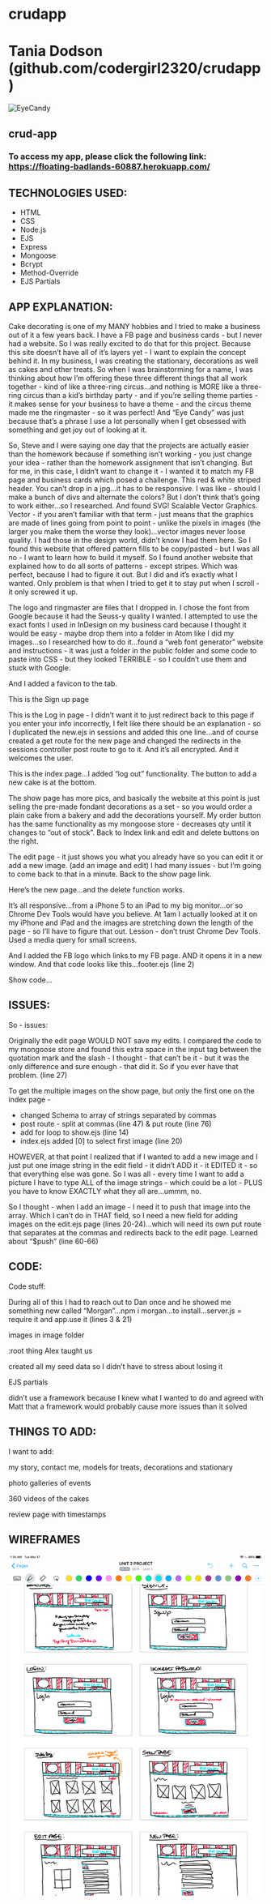 # crudapp

# Tania Dodson (github.com/codergirl2320/crudapp)
![EyeCandy](https://i.imgur.com/VC63ib7.png)

## crud-app


### To access my app, please click the following link: https://floating-badlands-60887.herokuapp.com/


## TECHNOLOGIES USED:

- HTML
- CSS
- Node.js
- EJS
- Express
- Mongoose
- Bcrypt
- Method-Override
- EJS Partials


## APP EXPLANATION:

Cake decorating is one of my MANY hobbies and I tried to make a business out of it a few years back. I have a FB page and business cards - but I never had a website. So I was really excited to do that for this project. Because this site doesn’t have all of it’s layers yet - I want to explain the concept behind it. In my business, I was creating the stationary, decorations as well as cakes and other treats. So when I was brainstorming for a name, I was thinking about how I’m offering these three different things that all work together - kind of like a three-ring circus…and nothing is MORE like a three-ring circus than a kid’s birthday party - and if you’re selling theme parties - it makes sense for your business to have a theme - and the circus theme made me the ringmaster - so it was perfect! And “Eye Candy” was just because that’s a phrase I use a lot personally when I get obsessed with something and get joy out of looking at it.

So, Steve and I were saying one day that the projects are actually easier than the homework because if something isn’t working - you just change your idea - rather than the homework assignment that isn’t changing. But for me, in this case, I didn’t want to change it - I wanted it to match my FB page and business cards which posed a challenge. This red & white striped header. You can’t drop in a jpg…it has to be responsive. I was like - should I make a bunch of divs and alternate the colors? But I don’t think that’s going to work either…so I researched. And found SVG! Scalable Vector Graphics. Vector - if you aren’t familiar with that term - just means that the graphics are made of lines going from point to point - unlike the pixels in images (the larger you make them the worse they look)…vector images never loose quality. I had those in the design world, didn’t know I had them here. So I found this website that offered pattern fills to be copy/pasted - but I was all no - I want to learn how to build it myself. So I found another website that explained how to do all sorts of patterns - except stripes. Which was perfect, because I had to figure it out. But I did and it’s exactly what I wanted. Only problem is that when I tried to get it to stay put when I scroll - it only screwed it up.

The logo and ringmaster are files that I dropped in. I chose the font from Google because it had the Seuss-y quality I wanted. I attempted to use the exact fonts I used in InDesign on my business card because I thought it would be easy - maybe drop them into a folder in Atom like I did my images…so I researched how to do it…found a “web font generator” website and instructions - it was just a folder in the public folder and some code to paste into CSS - but they looked TERRIBLE - so I couldn’t use them and stuck with Google.

And I added a favicon to the tab.

This is the Sign up page

This is the Log in page - I didn’t want it to just redirect back to this page if you enter your info incorrectly, I felt like there should be an explanation - so I duplicated the new.ejs in sessions and added this one line…and of course created a get route for the new page and changed the redirects in the sessions controller post route to go to it. And it’s all encrypted. And it welcomes the user.

This is the index page…I added “log out” functionality. The button to add a new cake is at the bottom.

The show page has more pics, and basically the website at this point is just selling the pre-made fondant decorations as a set - so you would order a plain cake from a bakery and add the decorations yourself. My order button has the same functionality as my mongoose store - decreases qty until it changes to “out of stock”. Back to Index link and edit and delete buttons on the right.

The edit page - it just shows you what you already have so you can edit it or add a new image. (add an image and edit) I had many issues - but I’m going to come back to that in a minute. Back to the show page link.

Here’s the new page…and the delete function works.

It’s all responsive…from a iPhone 5 to an iPad to my big monitor…or so Chrome Dev Tools would have you believe. At 1am I actually looked at it on my iPhone and iPad and the images are stretching down the length of the page - so I’ll have to figure that out. Lesson - don’t trust Chrome Dev Tools. Used a media query for small screens.

And I added the FB logo which links to my FB page. AND it opens it in a new window. And that code looks like this…footer.ejs (line 2)

Show code…


## ISSUES:

So - issues:

Originally the edit page WOULD NOT save my edits. I compared the code to my mongoose store and found this extra space in the input tag between the quotation mark and the slash - I thought - that can’t be it - but it was the only difference and sure enough - that did it. So if you ever have that problem. (line 27)

To get the multiple images on the show page, but only the first one on the index page -
 - changed Schema to array of strings separated by commas
 - post route - split at commas (line 47) & put route (line 76)
 - add for loop to show.ejs (line 14)
 - index.ejs added [0] to select first image (line 20)

HOWEVER, at that point I realized that if I wanted to add a new image and I just put one image string in the edit field - it didn’t ADD it - it EDITED it - so that everything else was gone. So I was all - every time I want to add a picture I have to type ALL of the image strings - which could be a lot - PLUS you have to know EXACTLY what they all are…ummm, no.

So I thought - when I add an image - I need it to push that image into the array. Which I can’t do in THAT field, so I need a new field for adding images on the edit.ejs page (lines 20-24)…which will need its own put route that separates at the commas and redirects back to the edit page. Learned about “$push” (line 60-66)


## CODE:

Code stuff:

During all of this I had to reach out to Dan once and he showed me something new called “Morgan”…npm i morgan…to install…server.js = require it and app.use it (lines 3 & 21)

images in image folder

:root thing Alex taught us

created all my seed data so I didn’t have to stress about losing it

EJS partials

didn’t use a framework because I knew what I wanted to do and agreed with Matt that a framework would probably cause more issues than it solved


## THINGS TO ADD:

I want to add:

my story, contact me, models for treats, decorations and stationary

photo galleries of events

360 videos of the cakes

review page with timestamps


## WIREFRAMES

![alt text](IMG_3204.PNG)

